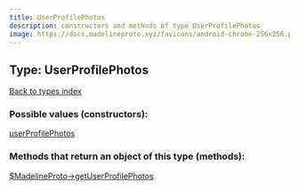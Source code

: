 ```yaml
---
title: UserProfilePhotos
description: constructors and methods of type UserProfilePhotos
image: https://docs.madelineproto.xyz/favicons/android-chrome-256x256.png
---
```

## Type: UserProfilePhotos  
[Back to types index](index.md)



### Possible values (constructors):

[userProfilePhotos](../constructors/userProfilePhotos.md)  



### Methods that return an object of this type (methods):

[$MadelineProto->getUserProfilePhotos](../methods/getUserProfilePhotos.md)  




